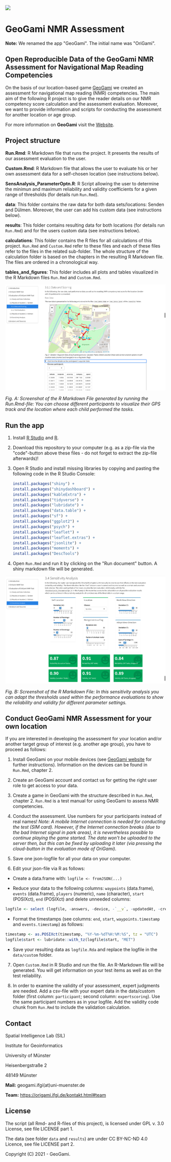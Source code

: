 ![](https://origami.ifgi.de/pictures/logo/icon.png)

# GeoGami NMR Assessment

**Note:** We renamed the app "GeoGami". The initial name was "OriGami".

## Open Reproducible Data of the GeoGami NMR Assessment for Navigational Map Reading Competencies

On the basis of our location-based game [GeoGami](https://app.origami.ifgi.de) we created an assessment for navigational map reading (NMR) competencies. The main aim of the following R project is to give the reader details on our NMR competency score calculation and the assessment evaluation. Moreover, we want to provide information and scripts for conducting the assessment for another location or age group.

For more information on **GeoGami** visit the [Website](https://origami.ifgi.de).

## Project structure

**Run.Rmd**: R Markdown file that runs the project. It presents the results of our assessment evaluation to the user.

**Custom.Rmd**: R Markdown file that allows the user to evaluate his or her own assessment data for a self-chosen location (see instructions below).

**SensAnalysis_ParameterOptn.R**: R Script allowing the user to determine the minimun and maximum reliability and validity coefficients for a given range of thresholds (for details run `Run.Rmd`).

**data**: This folder contains the raw data for both data sets/locations: Senden and Dülmen. Moreover, the user can add his custom data (see instructions below).

**results**: This folder contains resulting data for both locations (for details run `Run.Rmd`) and for the users custom data (see instructions below).

**calculations**: This folder contains the R files for all calculations of this project. `Run.Rmd` and `Custom.Rmd` refer to these files and each of these files refer to the files in the related sub-folder. The whole structure of the calculation folder is based on the chapters in the resulting R Markdown file. The files are ordered in a chronological way.

**tables_and_figures**: This folder includes all plots and tables visualized in the R Markdown files `Run.Rmd` and `Custom.Rmd`.

![](README/pic1.png)

_Fig. A: Screenshot of the R Markdown File generated by running the Run.Rmd-file: You can choose different participants to visualize their GPS track and the location where each child performed the tasks._

## Run the app

1. Install [R Studio](https://www.rstudio.com) and [R](https://www.r-project.org).

2. Download this repository to your computer (e.g. as a zip-file via the "code"-button above these files - do not forget to extract the zip-file afterwards)!

3. Open R Studio and install missing libraries by copying and pasting the following code in the R Studio Console:
   
   ```r
   install.packages("shiny") +
   install.packages("shinydashboard") +
   install.packages("kableExtra") +
   install.packages("tidyverse") +
   install.packages("lubridate") +
   install.packages("data.table") +
   install.packages("sf") +
   install.packages("ggplot2") +
   install.packages("psych") +
   install.packages("leaflet") +
   install.packages("leaflet.extras") +
   install.packages("jsonlite") +
   install.packages("moments") + 
   install.packages("DescTools")
   ```
4. Open `Run.Rmd` and run it by clicking on the "Run document" button. A shiny markdown file will be generated.

![](README/pic2.png)

_Fig. B: Screenshot of the R Markdown File: In this sensitivity analysis you can adapt the thresholds used within the performance evaluations to show the reliability and validity for different parameter settings._

## Conduct GeoGami NMR Assessment for your own location

If you are interested in developing the assessment for your location and/or another target group of interest (e.g. another age group), you have to proceed as follows:

1. Install GeoGami on your mobile devices (see [GeoGami website](https://origami.ifgi.de) for further instructions). Information on the devices can be found in `Run.Rmd`, chapter 2. 

2. Create an GeoGami account and contact us for getting the right user role to get access to your data.

3. Create a game in GeoGami with the structure described in `Run.Rmd`, chapter 2. `Run.Rmd` is a test manual for using GeoGami to assess NMR competencies.

4. Conduct the assessment. Use numbers for your participants instead of real names! _Note: A mobile Internet connection is needed for conducting the test (SIM card). However, if the Internet connection breaks (due to the bad Internet signal in park areas), it is nevertheless possible to continue playing the game started. The data won't be uploaded to the server then, but this can be fixed by uploading it later (via pressing the cloud-button in the evaluation mode of OriGami)._

5. Save one json-logfile for all your data on your computer.

6. Edit your json-file via R as follows:

- Create a data.frame with: `logfile <- fromJSON(...)`

- Reduce your data to the following columns: `waypoints` (data.frame), `events` (data.frame), `players` (numeric), `name` (character), `start` (POSIXct), `end` (POSIXct) and delete unneeded columns:

```r
logfile <- select (logfile, -answers, -device, -`__v`, -updatedAt, -createdAt, -game, -playersCount, -`_id`)
```

- Format the timestamps (see columns: `end`, `start`, `waypoints.timestamp` and `events.timestamp`) as follows:

```r
timestamp <- as.POSIXct(timestamp, "%Y-%m-%dT%H:%M:%S", tz = "UTC")
logfile$start <- lubridate::with_tz(logfile$start, "MET")
```

- Save your resulting data as `logfile.Rda` and replace the logfile in the `data/custom` folder.

7. Open `Custom.Rmd` in R Studio and run the file. An R-Markdown file will be generated. You will get information on your test items as well as on the test reliability.

8. In order to examine the validity of your assessment, expert judgments are needed. Add a csv-file with your expert data in the data/custom folder (first column: `participant`; second column: `expertscoring`). Use the same participant numbers as in your logfile. Add the validity code chunk from `Run.Rmd` to include the validation calculation.

## Contact

Spatial Intelligence Lab (SIL)

Institute for Geoinformatics

University of Münster

Heisenbergstraße 2

48149 Münster

**Mail:** geogami.ifgi(at)uni-muenster.de

**Team:** https://origami.ifgi.de/kontakt.html#team

## License

The script (all Rmd- and R-files of this project), is licensed under GPL v. 3.0 License, see file LICENSE part 1.

The data (see folder `data` and `results`) are under CC BY-NC-ND 4.0 Licence, see file LICENSE part 2.

Copyright (C) 2021 - GeoGami.
